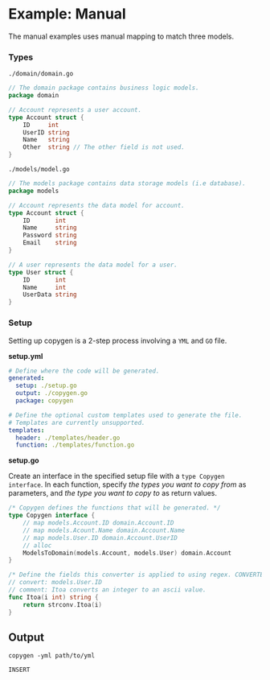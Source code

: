 # Example: Manual

The manual examples uses manual mapping to match three models.


### Types

`./domain/domain.go`

```go
// The domain package contains business logic models.
package domain

// Account represents a user account.
type Account struct {
	ID     int
	UserID string
	Name   string
	Other  string // The other field is not used.
}
```

`./models/model.go`

```go
// The models package contains data storage models (i.e database).
package models

// Account represents the data model for account.
type Account struct {
	ID       int
	Name     string
	Password string
	Email    string
}

// A user represents the data model for a user.
type User struct {
	ID       int
	Name     int
	UserData string
}
```

### Setup

Setting up copygen is a 2-step process involving a `YML` and `GO` file.

**setup.yml**

```yml
# Define where the code will be generated.
generated:
  setup: ./setup.go
  output: ./copygen.go
  package: copygen

# Define the optional custom templates used to generate the file.
# Templates are currently unsupported.
templates:
  header: ./templates/header.go
  function: ./templates/function.go
```

**setup.go**

Create an interface in the specified setup file with a `type Copygen interface`. In each function, specify _the types you want to copy from_ as parameters, and _the type you want to copy to_ as return values.

```go
/* Copygen defines the functions that will be generated. */
type Copygen interface {
	// map models.Account.ID domain.Account.ID
	// map models.Acount.Name domain.Account.Name
	// map models.User.ID domain.Account.UserID
	// alloc
	ModelsToDomain(models.Account, models.User) domain.Account
}

/* Define the fields this converter is applied to using regex. CONVERTERS ARE ONLY APPLIED TO VALID FIELDS. */
// convert: models.User.ID
// comment: Itoa converts an integer to an ascii value.
func Itoa(i int) string {
	return strconv.Itoa(i)
}
```

## Output

`copygen -yml path/to/yml`

```go
INSERT
```